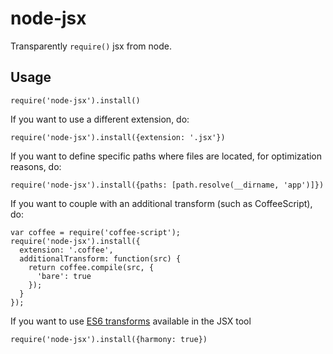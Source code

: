 # node-jsx

Transparently `require()` jsx from node.

## Usage

`require('node-jsx').install()`

If you want to use a different extension, do:

`require('node-jsx').install({extension: '.jsx'})`

If you want to define specific paths where files are located, for optimization reasons, do:

`require('node-jsx').install({paths: [path.resolve(__dirname, 'app')]})`

If you want to couple with an additional transform (such as CoffeeScript), do:

```
var coffee = require('coffee-script');
require('node-jsx').install({
  extension: '.coffee',
  additionalTransform: function(src) {
    return coffee.compile(src, {
      'bare': true
    });
  }
});
```

If you want to use [ES6 transforms](https://github.com/facebook/jstransform/tree/master/visitors) available in the JSX tool

`require('node-jsx').install({harmony: true})`
